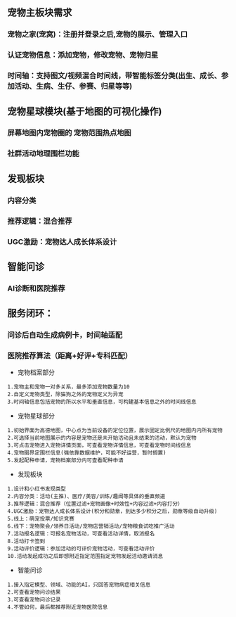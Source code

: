 ## 宠物主板块需求
### 宠物之家(宠窝)：注册并登录之后,宠物的展示、管理入口
### 认证宠物信息：添加宠物，修改宠物、宠物归星
### 时间轴：支持图文/视频混合时间线，带智能标签分类(出生、成长、参加活动、生病、生仔、参赛、归星等等)
## 宠物星球模块(基于地图的可视化操作)
### 屏幕地图内宠物圈的 宠物范围热点地图
### 社群活动地理围栏功能
## 发现板块
### 内容分类
### 推荐逻辑：混合推荐
### UGC激励：宠物达人成长体系设计
## 智能问诊
### AI诊断和医院推荐
## 服务闭环：
### 问诊后自动生成病例卡，时间轴适配
### 医院推荐算法（距离+好评+专科匹配）


- 宠物档案部分
``` 
1.宠物主和宠物一对多关系，最多添加宠物数量为10
2.自定义宠物类型，除猫狗之外的宠物定义为异宠
3.时间轴信息包括宠物的所以水平和垂直信息，可构建基本信息之外的时间线信息
```

- 宠物星球部分
``` 
1.初始界面为高德地图，中心点为当前设备的定位位置，展示固定比例尺的地图内内所有宠物
2.可选择当前地图展示的内容是宠物还是未开始活动且未结束的活动，默认为宠物
3.可点击宠物进入宠物详情页面，可查看宠物详情信息，可查看宠物时间线信息
4.宠物圈界定围栏信息(强依靠数据维护，可能不好运营，暂时搁置)
5.发起配种申请，宠物档案部分内可查看配种申请
```

- 发现板块
``` 
1.设计和小红书发现类型
2.内容分类：活动(主推)、医疗/美容/训练/趣闻等具体的垂直频道
3.推荐逻辑：混合推荐（位置过滤+宠物画像+时效性+内容过滤+内容打分）
4.UGC激励：宠物达人成长体系设计(积分和勋章，到达多少积分之后，勋章等级自动升级)
5.线上：萌宠投票/知识竞赛
6.线下：宠物聚会/领养日活动/宠物店营销活动/宠物粮食试吃推广活动
7.活动报名逻辑：可报名宠物活动，可查看活动详情，取消报名
8.活动打卡签到
9.活动评价逻辑：参加活动的可评价宠物活动，可查看活动评价
10.活动发起成功之后即想附近指定范围指定宠物发起活动邀请消息
```

- 智能问诊
``` 
1.接入指定模型、领域、功能的AI，只回答宠物病症相关信息
2.可查看宠物问诊结果
3.可查看宠物问诊记录
4.不管如何，最后都推荐附近宠物医院信息
```